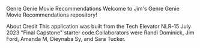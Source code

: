 Genre Genie Movie Recommendations
Welcome to Jim's ​Genre Genie Movie Recommendations repository!

About
Credit
This application was built from the Tech Elevator NLR-15 July 2023 "Final Capstone" starter code.​Collaborators were Randi Dominick, Jim Ford, Amanda M, Dieynaba Sy, and Sara Tucker.
